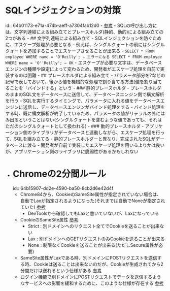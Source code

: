 # SQLインジェクションの対策
id:: 64b01173-e71a-474b-aeff-a7304fab12d0
	- [参考](https://www.ipa.go.jp/security/vuln/websecurity/ug65p900000196e2-att/000017320.pdf)
	- SQLの呼び出し方には、文字列連結による組み立てとプレースホルダ(静的、動的)による組み立ての2つがある
	- ## 文字列連結による組み立て
		- SQLインジェクションを防ぐために、エスケープ処理が必要となる
		- 例えば、シングルクォートの前にはシングルクォートを追加することでエスケープさせることが出来る
			- ```
			  SELECT * FROM employee WHERE name = 'O'Reilly'; ← エラーになる
			  SELECT * FROM employee WHERE name = 'O''Reilly'; ← OK
			  ```
		- エスケープが必要な文字は、データベースエンジンの種類や設定によって変わるため、開発者がエスケープ処理を自前で実装するのは困難
	- ## プレースホルダによる組み立て
		- パラメータ部分を?などの記号で表しておいて、後から値を機械的な処理で割り当てる方法(値を割り当てることを「バインドする」という
	- ### 静的プレースホルダ
		- プレースホルダのままのSQL文をデータベースに送信して、データベースエンジン側で構文解析を行う
		- SQLを実行するタイミングで、パラメータに入れる値をデータベースエンジンに送信し、データベースエンジンがバインド処理をする
		- バインド処理をする時、既に構文解析が終了しているため、パラメータの値がリテラルの外にはみ出るということはない(シングルクォートを含むような値であっても、それはただのシングルクォートとして扱われる)
	- ### 動的プレースホルダ
		- アプリケーション側のライブラリがデータベースと連動しながら、エスケープ処理を行って、SQLを組み立てる
		- 静的プレースホルダーと異なり、完成されたSQLがデータベースに渡る
		- 開発者が自前で実装したエスケープ処理を用いるよりかは良いが、アプリケーション側のライブラリに脆弱性があるかもしれない
- # Chromeの2分間ルール
  id:: 64b15907-dd2e-4590-ba50-8cb2d6e42d4f
	- Chrome84から、CookieのSameSite属性が指定されていない場合は、自動でLaxが指定されるようになった(それまでは自動でNoneが指定されていた) [参考](https://help.salesforce.com/s/articleView?id=000381201&type=1)
		- DevToolsから確認してもLaxと書いていないが、Laxになっている
	- CookieのSameSite属性 [参考](https://qiita.com/KWS_0901/items/695bd1ecc17a8c2e6d69)
		- Strict : 別ドメインへのリクエスト全てでCookieを送ることが出来ない
		- Lax : 別ドメインへのGETリクエストのみCookieを送ることが出来る
		- None : 制限なくCookieを送ることが出来る(ただしSecure属性が必要)
	- SameSite属性がLaxである時、別ドメインにPOSTリクエストを送信する時、Cookieは送ることは出来ないのだが、Cookieが生成されてから2分間だけは送れるという仕様がある [参考](https://blog.tokumaru.org/2022/01/impact-conditions-for-no-CSRF-protection-sites.html)
	- ログイン機能で別ドメインにPOSTリクエストでデータを送信するようなサービスへの影響を緩和するために、このような仕様が存在する [参考](https://www.ecbeing.net/contents/detail/235)